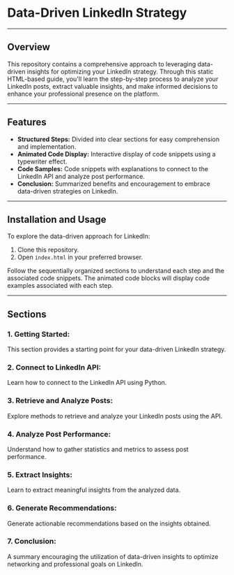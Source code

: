 # Data-Driven LinkedIn Strategy



---

## Overview
This repository contains a comprehensive approach to leveraging data-driven insights for optimizing your LinkedIn strategy. Through this static HTML-based guide, you'll learn the step-by-step process to analyze your LinkedIn posts, extract valuable insights, and make informed decisions to enhance your professional presence on the platform.

---

## Features
- **Structured Steps:** Divided into clear sections for easy comprehension and implementation.
- **Animated Code Display:** Interactive display of code snippets using a typewriter effect.
- **Code Samples:** Code snippets with explanations to connect to the LinkedIn API and analyze post performance.
- **Conclusion:** Summarized benefits and encouragement to embrace data-driven strategies on LinkedIn.

---

## Installation and Usage
To explore the data-driven approach for LinkedIn:
1. Clone this repository.
2. Open `index.html` in your preferred browser.

Follow the sequentially organized sections to understand each step and the associated code snippets. The animated code blocks will display code examples associated with each step.

---

## Sections

### 1. Getting Started:
This section provides a starting point for your data-driven LinkedIn strategy.

### 2. Connect to LinkedIn API:
Learn how to connect to the LinkedIn API using Python.

### 3. Retrieve and Analyze Posts:
Explore methods to retrieve and analyze your LinkedIn posts using the API.

### 4. Analyze Post Performance:
Understand how to gather statistics and metrics to assess post performance.

### 5. Extract Insights:
Learn to extract meaningful insights from the analyzed data.

### 6. Generate Recommendations:
Generate actionable recommendations based on the insights obtained.

### 7. Conclusion:
A summary encouraging the utilization of data-driven insights to optimize networking and professional goals on LinkedIn.
